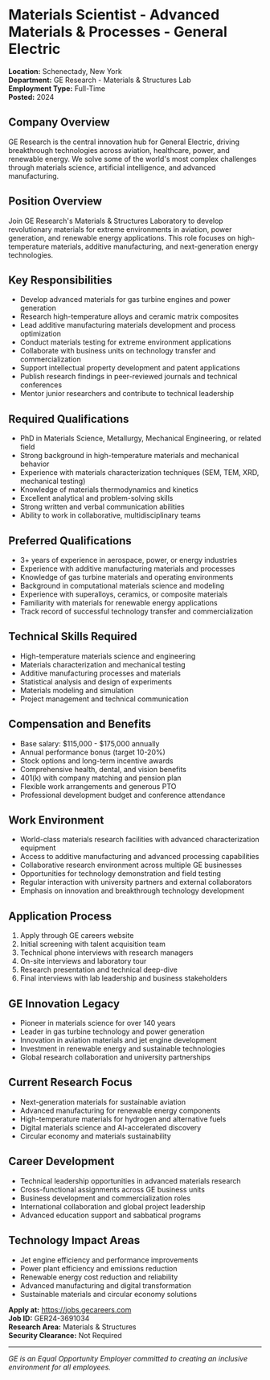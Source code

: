 # Materials Scientist - Advanced Materials & Processes - General Electric

**Location:** Schenectady, New York  
**Department:** GE Research - Materials & Structures Lab  
**Employment Type:** Full-Time  
**Posted:** 2024  

## Company Overview

GE Research is the central innovation hub for General Electric, driving breakthrough technologies across aviation, healthcare, power, and renewable energy. We solve some of the world's most complex challenges through materials science, artificial intelligence, and advanced manufacturing.

## Position Overview

Join GE Research's Materials & Structures Laboratory to develop revolutionary materials for extreme environments in aviation, power generation, and renewable energy applications. This role focuses on high-temperature materials, additive manufacturing, and next-generation energy technologies.

## Key Responsibilities

- Develop advanced materials for gas turbine engines and power generation
- Research high-temperature alloys and ceramic matrix composites
- Lead additive manufacturing materials development and process optimization
- Conduct materials testing for extreme environment applications
- Collaborate with business units on technology transfer and commercialization
- Support intellectual property development and patent applications
- Publish research findings in peer-reviewed journals and technical conferences
- Mentor junior researchers and contribute to technical leadership

## Required Qualifications

- PhD in Materials Science, Metallurgy, Mechanical Engineering, or related field
- Strong background in high-temperature materials and mechanical behavior
- Experience with materials characterization techniques (SEM, TEM, XRD, mechanical testing)
- Knowledge of materials thermodynamics and kinetics
- Excellent analytical and problem-solving skills
- Strong written and verbal communication abilities
- Ability to work in collaborative, multidisciplinary teams

## Preferred Qualifications

- 3+ years of experience in aerospace, power, or energy industries
- Experience with additive manufacturing materials and processes
- Knowledge of gas turbine materials and operating environments
- Background in computational materials science and modeling
- Experience with superalloys, ceramics, or composite materials
- Familiarity with materials for renewable energy applications
- Track record of successful technology transfer and commercialization

## Technical Skills Required

- High-temperature materials science and engineering
- Materials characterization and mechanical testing
- Additive manufacturing processes and materials
- Statistical analysis and design of experiments
- Materials modeling and simulation
- Project management and technical communication

## Compensation and Benefits

- Base salary: $115,000 - $175,000 annually
- Annual performance bonus (target 10-20%)
- Stock options and long-term incentive awards
- Comprehensive health, dental, and vision benefits
- 401(k) with company matching and pension plan
- Flexible work arrangements and generous PTO
- Professional development budget and conference attendance

## Work Environment

- World-class materials research facilities with advanced characterization equipment
- Access to additive manufacturing and advanced processing capabilities
- Collaborative research environment across multiple GE businesses
- Opportunities for technology demonstration and field testing
- Regular interaction with university partners and external collaborators
- Emphasis on innovation and breakthrough technology development

## Application Process

1. Apply through GE careers website
2. Initial screening with talent acquisition team
3. Technical phone interviews with research managers
4. On-site interviews and laboratory tour
5. Research presentation and technical deep-dive
6. Final interviews with lab leadership and business stakeholders

## GE Innovation Legacy

- Pioneer in materials science for over 140 years
- Leader in gas turbine technology and power generation
- Innovation in aviation materials and jet engine development
- Investment in renewable energy and sustainable technologies
- Global research collaboration and university partnerships

## Current Research Focus

- Next-generation materials for sustainable aviation
- Advanced manufacturing for renewable energy components
- High-temperature materials for hydrogen and alternative fuels
- Digital materials science and AI-accelerated discovery
- Circular economy and materials sustainability

## Career Development

- Technical leadership opportunities in advanced materials research
- Cross-functional assignments across GE business units
- Business development and commercialization roles
- International collaboration and global project leadership
- Advanced education support and sabbatical programs

## Technology Impact Areas

- Jet engine efficiency and performance improvements
- Power plant efficiency and emissions reduction
- Renewable energy cost reduction and reliability
- Advanced manufacturing and digital transformation
- Sustainable materials and circular economy solutions

**Apply at:** https://jobs.gecareers.com  
**Job ID:** GER24-3691034  
**Research Area:** Materials & Structures  
**Security Clearance:** Not Required

---

*GE is an Equal Opportunity Employer committed to creating an inclusive environment for all employees.*
